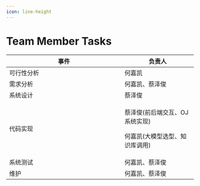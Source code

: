 ```yaml
---
icon: line-height
---
```


# Team Member Tasks

<table><thead><tr><th width="294">事件</th><th>负责人</th></tr></thead><tbody><tr><td>可行性分析</td><td>何嘉凯</td></tr><tr><td>需求分析</td><td>何嘉凯、蔡泽俊</td></tr><tr><td>系统设计</td><td>蔡泽俊</td></tr><tr><td>代码实现</td><td><p>蔡泽俊(前后端交互、OJ系统实现)</p><p>何嘉凯(大模型选型、知识库调用)</p></td></tr><tr><td>系统测试</td><td>何嘉凯、蔡泽俊</td></tr><tr><td>维护</td><td>何嘉凯、蔡泽俊</td></tr></tbody></table>
